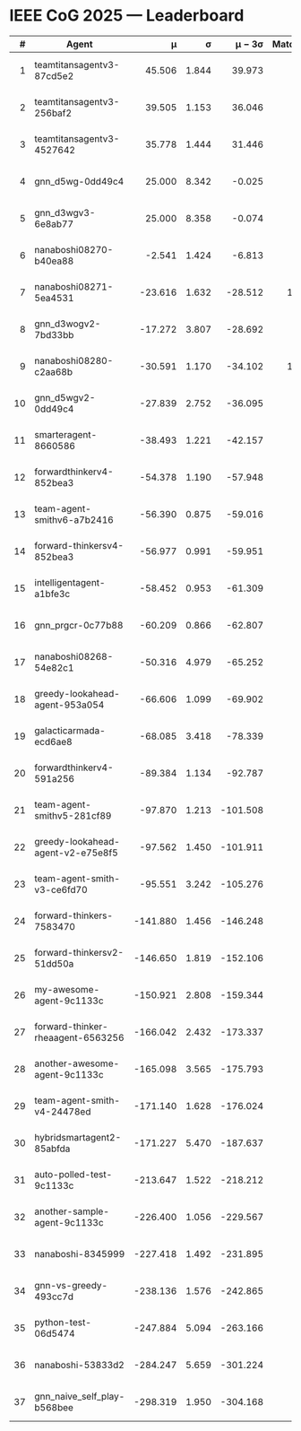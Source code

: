# IEEE CoG 2025 — Leaderboard

| # | Agent | μ | σ | μ − 3σ | Matches | Updated |
|---:|---|---:|---:|---:|---:|---|
| 1 | teamtitansagentv3-87cd5e2 | 45.506 | 1.844 | 39.973 | 880 | 2025-08-28 18:07 |
| 2 | teamtitansagentv3-256baf2 | 39.505 | 1.153 | 36.046 | 620 | 2025-08-28 18:07 |
| 3 | teamtitansagentv3-4527642 | 35.778 | 1.444 | 31.446 | 700 | 2025-08-28 18:07 |
| 4 | gnn_d5wg-0dd49c4 | 25.000 | 8.342 | -0.025 | 20 | 2025-08-28 18:07 |
| 5 | gnn_d3wgv3-6e8ab77 | 25.000 | 8.358 | -0.074 | 60 | 2025-08-28 18:07 |
| 6 | nanaboshi08270-b40ea88 | -2.541 | 1.424 | -6.813 | 860 | 2025-08-28 18:07 |
| 7 | nanaboshi08271-5ea4531 | -23.616 | 1.632 | -28.512 | 1080 | 2025-08-28 18:07 |
| 8 | gnn_d3wogv2-7bd33bb | -17.272 | 3.807 | -28.692 | 28 | 2025-08-28 18:07 |
| 9 | nanaboshi08280-c2aa68b | -30.591 | 1.170 | -34.102 | 1000 | 2025-08-28 18:07 |
| 10 | gnn_d5wgv2-0dd49c4 | -27.839 | 2.752 | -36.095 | 20 | 2025-08-28 18:07 |
| 11 | smarteragent-8660586 | -38.493 | 1.221 | -42.157 | 744 | 2025-08-28 18:07 |
| 12 | forwardthinkerv4-852bea3 | -54.378 | 1.190 | -57.948 | 715 | 2025-08-28 18:07 |
| 13 | team-agent-smithv6-a7b2416 | -56.390 | 0.875 | -59.016 | 900 | 2025-08-28 18:07 |
| 14 | forward-thinkersv4-852bea3 | -56.977 | 0.991 | -59.951 | 542 | 2025-08-28 18:07 |
| 15 | intelligentagent-a1bfe3c | -58.452 | 0.953 | -61.309 | 640 | 2025-08-28 18:07 |
| 16 | gnn_prgcr-0c77b88 | -60.209 | 0.866 | -62.807 | 640 | 2025-08-28 18:07 |
| 17 | nanaboshi08268-54e82c1 | -50.316 | 4.979 | -65.252 | 760 | 2025-08-28 18:07 |
| 18 | greedy-lookahead-agent-953a054 | -66.606 | 1.099 | -69.902 | 884 | 2025-08-28 18:07 |
| 19 | galacticarmada-ecd6ae8 | -68.085 | 3.418 | -78.339 | 780 | 2025-08-28 18:07 |
| 20 | forwardthinkerv4-591a256 | -89.384 | 1.134 | -92.787 | 810 | 2025-08-28 18:07 |
| 21 | team-agent-smithv5-281cf89 | -97.870 | 1.213 | -101.508 | 680 | 2025-08-28 18:07 |
| 22 | greedy-lookahead-agent-v2-e75e8f5 | -97.562 | 1.450 | -101.911 | 884 | 2025-08-28 18:07 |
| 23 | team-agent-smith-v3-ce6fd70 | -95.551 | 3.242 | -105.276 | 818 | 2025-08-28 18:07 |
| 24 | forward-thinkers-7583470 | -141.880 | 1.456 | -146.248 | 680 | 2025-08-28 18:07 |
| 25 | forward-thinkersv2-51dd50a | -146.650 | 1.819 | -152.106 | 804 | 2025-08-28 18:07 |
| 26 | my-awesome-agent-9c1133c | -150.921 | 2.808 | -159.344 | 700 | 2025-08-28 18:07 |
| 27 | forward-thinker-rheaagent-6563256 | -166.042 | 2.432 | -173.337 | 864 | 2025-08-28 18:07 |
| 28 | another-awesome-agent-9c1133c | -165.098 | 3.565 | -175.793 | 620 | 2025-08-28 18:07 |
| 29 | team-agent-smith-v4-24478ed | -171.140 | 1.628 | -176.024 | 758 | 2025-08-28 18:07 |
| 30 | hybridsmartagent2-85abfda | -171.227 | 5.470 | -187.637 | 839 | 2025-08-28 18:07 |
| 31 | auto-polled-test-9c1133c | -213.647 | 1.522 | -218.212 | 920 | 2025-08-28 18:07 |
| 32 | another-sample-agent-9c1133c | -226.400 | 1.056 | -229.567 | 820 | 2025-08-28 18:07 |
| 33 | nanaboshi-8345999 | -227.418 | 1.492 | -231.895 | 700 | 2025-08-28 18:07 |
| 34 | gnn-vs-greedy-493cc7d | -238.136 | 1.576 | -242.865 | 660 | 2025-08-28 18:07 |
| 35 | python-test-06d5474 | -247.884 | 5.094 | -263.166 | 660 | 2025-08-28 18:07 |
| 36 | nanaboshi-53833d2 | -284.247 | 5.659 | -301.224 | 720 | 2025-08-28 18:07 |
| 37 | gnn_naive_self_play-b568bee | -298.319 | 1.950 | -304.168 | 500 | 2025-08-28 18:07 |
